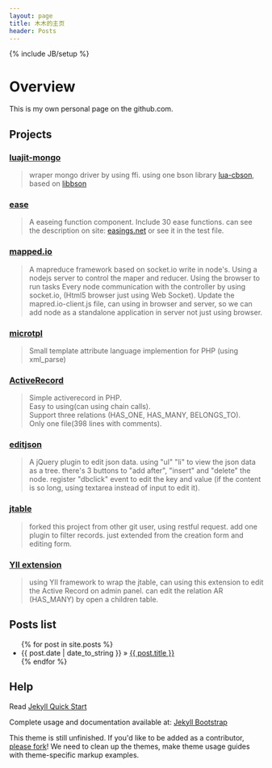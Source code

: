 ```yaml
---
layout: page
title: 木木的主页
header: Posts
---
```

{% include JB/setup %}

# Overview  

This is my own personal page on the github.com. 

## Projects 

### [luajit-mongo](https://github.com/lloydzhou/luajit-mongo.git)  

> wraper mongo driver by using ffi.
> using one bson library [lua-cbson](https://github.com/lloydzhou/lua-cbson.git), based on [libbson](https://github.com/mongodb/libbson.git)

### [ease](https://github.com/lloydzhou/ease.git)  

> A easeing function component.
> Include 30 ease functions.
> can see the description on site: [easings.net](http://easings.net/) or see it in the test file.

### [mapped.io](https://github.com/lloydzhou/mapred.io.git )  

> A mapreduce framework based on socket.io write in node's. 
> Using a nodejs server to control the maper and reducer. 
> Using the browser to run tasks 
> Every node communication with the controller by using socket.io, (Html5 browser just using Web Socket). 
> Update the mapred.io-client.js file, can using in browser and server, so we can add node as a standalone application in server not just using browser.  

### [microtpl](https://lloydzhou.github.io/microtpl/)  

> Small template attribute language implemention for PHP (using xml_parse)

### [ActiveRecord](http://lloydzhou.github.io/activerecord/)  

> Simple activerecord in PHP.  
> Easy to using(can using chain calls).  
> Support three relations (HAS_ONE, HAS_MANY, BELONGS_TO).   
> Only one file(398 lines with comments).   

### [editjson](https://lloydzhou.github.io/editjson/)  

> A jQuery plugin to edit json data.
> using "ul" "li" to view the json data as a tree.
> there's 3 buttons to "add after", "insert" and "delete" the node.
> register "dbclick" event to edit the key and value (if the content is so long, using textarea instead of input to edit it). 

### [jtable](https://github.com/lloydzhou/jtable.git)   

> forked this project from other git user, using restful request. 
> add one plugin to filter records. just extended from the creation form and editing form. 

### [YII extension](https://github.com/lloydzhou/yii.extension.git)   

> using YII framework to wrap the jtable, can using this extension to edit the Active Record on admin panel. can edit the relation AR (HAS_MANY) by open a children table. 

## Posts list

<ul class="posts">
  {% for post in site.posts %}
    <li><span>{{ post.date | date_to_string }}</span> &raquo; <a href="{{ BASE_PATH }}{{ post.url }}">{{ post.title }}</a></li>
  {% endfor %}
</ul>


## Help
Read [Jekyll Quick Start](http://jekyllbootstrap.com/usage/jekyll-quick-start.html)

Complete usage and documentation available at: [Jekyll Bootstrap](http://jekyllbootstrap.com)

This theme is still unfinished. If you'd like to be added as a contributor, [please fork](http://github.com/plusjade/jekyll-bootstrap)!
We need to clean up the themes, make theme usage guides with theme-specific markup examples.


